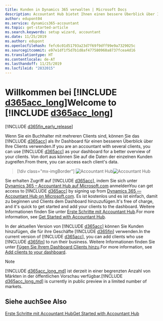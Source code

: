 ```yaml
---
title: Kunden in Dynamics 365 verwalten | Microsoft Docs
description: Accountant Hub bietet Ihnen einen bessere Überblick über Ihre Kunden, sodass Sie ganz einfach zwischen Kunden wechseln können.
author: edupont04
ms.service: dynamics365-accountant
ms.topic: get-started-article
ms.search.keywords: setup wizard, accountant
ms.date: 11/25/2019
ms.author: edupont
ms.openlocfilehash: fefc6c01d51793a23d7f69f9dff99e9a7329025c
ms.sourcegitcommit: e97e1df1f5d7b1d8af477580960a8737fcea4d16
ms.translationtype: HT
ms.contentlocale: de-AT
ms.lasthandoff: 11/25/2019
ms.locfileid: "2832015"
---
```

# <a name="welcome-to-include-d365acc_longincludesd365acc_long_mdmd"></a><span data-ttu-id="e7360-103">Willkommen bei [!INCLUDE [d365acc_long](includes/d365acc_long_md.md)]</span><span class="sxs-lookup"><span data-stu-id="e7360-103">Welcome to [!INCLUDE [d365acc_long](includes/d365acc_long_md.md)]</span></span>
[!INCLUDE [d365fin_early_release](includes/d365fin_early_release.md.md)]

<span data-ttu-id="e7360-104">Wenn Sie ein Buchhalter mit mehreren Clients sind, können Sie das [!INCLUDE [d365acc](includes/d365acc_md.md)] als Ihr Dashboard für einen besseren Überblick über Ihre Clients verwenden.</span><span class="sxs-lookup"><span data-stu-id="e7360-104">If you are an accountant with several clients, you can use [!INCLUDE [d365acc](includes/d365acc_md.md)] as your dashboard for a better overview of your clients.</span></span> <span data-ttu-id="e7360-105">Von dort aus können Sie auf die Daten der einzelnen Kunden zugreifen.</span><span class="sxs-lookup"><span data-stu-id="e7360-105">From there, you can access each client's data.</span></span>  

> [!div class="mx-imgBorder"]
> <span data-ttu-id="e7360-106">![Accountant Hub](./media/accountant-get-started/accountant-dashboard.png)</span><span class="sxs-lookup"><span data-stu-id="e7360-106">![Accountant Hub](./media/accountant-get-started/accountant-dashboard.png)</span></span>

<span data-ttu-id="e7360-107">Sie erhalten Zugriff auf [!INCLUDE [d365acc](includes/d365acc_md.md)], indem Sie sich unter [Dynamics 365 – Accountant Hub auf Microsoft.com](https://www.microsoft.com/en-us/dynamics365/financial-insights-for-accountants) anmelden</span><span class="sxs-lookup"><span data-stu-id="e7360-107">You can get access to [!INCLUDE [d365acc](includes/d365acc_md.md)] by signing up from [Dynamics 365 — Accountant Hub on Microsoft.com](https://www.microsoft.com/en-us/dynamics365/financial-insights-for-accountants).</span></span> <span data-ttu-id="e7360-108">Es ist kostenlos und es ist einfach, damit zu beginnen und Clients dem Dashboard hinzuzufügen.</span><span class="sxs-lookup"><span data-stu-id="e7360-108">It's free of charge, and it's quick to get started and add your clients to the dashboard.</span></span> <span data-ttu-id="e7360-109">Weitere Informationen finden Sie unter [Erste Schritte mit Accountant Hub](get-started.md).</span><span class="sxs-lookup"><span data-stu-id="e7360-109">For more information, see [Get Started with Accountant Hub](get-started.md).</span></span>  

<span data-ttu-id="e7360-110">In der aktuellen Version von [!INCLUDE [d365acc](includes/d365acc_md.md)] können Sie Kunden hinzufügen, die für ihre Geschäfte [!INCLUDE [d365fin](includes/d365fin_long_md.md)] verwenden.</span><span class="sxs-lookup"><span data-stu-id="e7360-110">In the current version of [!INCLUDE [d365acc](includes/d365acc_md.md)], you can add clients who use [!INCLUDE [d365fin](includes/d365fin_long_md.md)] to run their business.</span></span> <span data-ttu-id="e7360-111">Weitere Informationen finden Sie unter [Fügen Sie Ihrem Dashboard Clients hinzu](add-client.md).</span><span class="sxs-lookup"><span data-stu-id="e7360-111">For more information, see [Add clients to your dashboard](add-client.md).</span></span>  

> [!NOTE]
> <span data-ttu-id="e7360-112">[!INCLUDE [d365acc_long_md](includes/d365acc_long_md.md)] ist derzeit in einer begrenzten Anzahl von Märkten in der öffentlichen Vorschau verfügbar.</span><span class="sxs-lookup"><span data-stu-id="e7360-112">[!INCLUDE [d365acc_long_md](includes/d365acc_long_md.md)] is currently in public preview in a limited number of markets.</span></span>

## <a name="see-also"></a><span data-ttu-id="e7360-113">Siehe auch</span><span class="sxs-lookup"><span data-stu-id="e7360-113">See Also</span></span>
[<span data-ttu-id="e7360-114">Erste Schritte mit Accountant Hub</span><span class="sxs-lookup"><span data-stu-id="e7360-114">Get Started with Accountant Hub</span></span>](get-started.md)  
